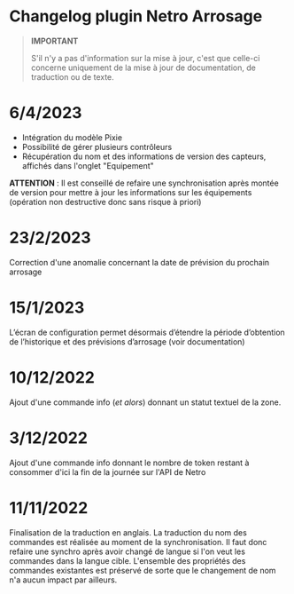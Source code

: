 # Changelog plugin Netro Arrosage

>**IMPORTANT**
>
>S'il n'y a pas d'information sur la mise à jour, c'est que celle-ci concerne uniquement de la mise à jour de documentation, de traduction ou de texte.

# 6/4/2023
- Intégration du modèle Pixie
- Possibilité de gérer plusieurs contrôleurs
- Récupération du nom et des informations de version des capteurs, affichés dans l'onglet "Equipement"

**ATTENTION** : Il est conseillé de refaire une synchronisation après montée de version pour mettre à jour les informations sur les équipements (opération non destructive donc sans risque à priori)

# 23/2/2023
Correction d'une anomalie concernant la date de prévision du prochain arrosage

# 15/1/2023
L’écran de configuration permet désormais d’étendre la période d’obtention de l’historique et des prévisions d’arrosage (voir documentation)

# 10/12/2022
Ajout d'une commande info (*et alors*) donnant un statut textuel de la zone.

# 3/12/2022
Ajout d'une commande info donnant le nombre de token restant à consommer d'ici la fin de la journée sur l'API de Netro

# 11/11/2022
Finalisation de la traduction en anglais. La traduction du nom des commandes est réalisée au moment de la synchronisation. Il faut donc refaire une synchro après avoir changé de langue si l'on veut les commandes dans la langue cible. L'ensemble des propriétés des commandes existantes est préservé de sorte que le changement de nom n'a aucun impact par ailleurs.
